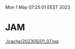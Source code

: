 Mon  1 May 07:25:01 EEST 2023
# JAM
<a href='./cache/202305/01_07.log'>./cache/202305/01_07.log</a>
